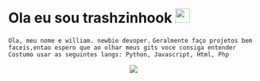 # Ola eu sou trashzinhook <img src="https://github.com/TheDudeThatCode/TheDudeThatCode/blob/master/Assets/Earth.gif" width="29px">

```Ola, meu nome e william. newbie devoper.```
```Geralmente faço projetos bem faceis,entao espero que ao olhar meus gits voce consiga entender```
```Costumo usar as seguintes langs: Python, Javascript, Html, Php ```
<p align="center">
  <img align="center" src="https://github-readme-stats.vercel.app/api/?username=Trashzinhookz&show_icons=true&title_color=94fcff&icon_color=79ff97&text_color=fe9fe6&bg_color=151515" />
</p>
